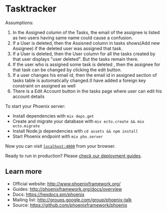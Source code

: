 # Tasktracker

Assumptions:

1) In the Assigned column of the Tasks, the email of the assignee is listed as two users having same name could cause a confusion.
2) If a User is deleted, then the Assisned column in tasks shows(Add new Assignee) if the deleted user was assigned that task.
3) If a User is deleted, then the User column for all the tasks created by that user displays "user deleted". But the tasks       remain there.
4) If the user who is assigned some task is deleted , then the assignee for that task can be changed by clicking the edit button.
5) If a user changes his email id, then the email id in assigned section of tasks table is automatically changed.(I have added a foreign key constraint on assigned as well
6) There is a Edit Account button in the tasks page where user can edit his account details


To start your Phoenix server:

  * Install dependencies with `mix deps.get`
  * Create and migrate your database with `mix ecto.create && mix ecto.migrate`
  * Install Node.js dependencies with `cd assets && npm install`
  * Start Phoenix endpoint with `mix phx.server`

Now you can visit [`localhost:4000`](http://localhost:4000) from your browser.

Ready to run in production? Please [check our deployment guides](http://www.phoenixframework.org/docs/deployment).

## Learn more

  * Official website: http://www.phoenixframework.org/
  * Guides: http://phoenixframework.org/docs/overview
  * Docs: https://hexdocs.pm/phoenix
  * Mailing list: http://groups.google.com/group/phoenix-talk
  * Source: https://github.com/phoenixframework/phoenix
